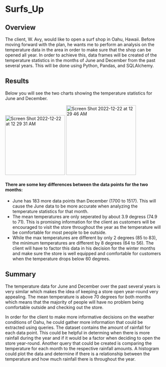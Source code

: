 # Surfs_Up

## Overview
The client, W. Avy, would like to open a surf shop in Oahu, Hawaii. Before moving forward with the plan, he wants me to perform an analysis on the temperature data in the area in order to make sure that the shop can be opened all year. In order to achieve this, data frames will be created of the temperature statistics in the months of June and December from the past several years. This will be done using Python, Pandas, and SQLAlchemy.

## Results
Below you will see the two charts showing the temperature statistics for June and December.

<img width="193" alt="Screen Shot 2022-12-22 at 12 29 31 AM" src="https://user-images.githubusercontent.com/43667985/209063992-09c11a83-5f45-41bc-bdda-c016f051032b.png"> <img width="225" alt="Screen Shot 2022-12-22 at 12 29 46 AM" src="https://user-images.githubusercontent.com/43667985/209063997-b137bbbf-24a3-46f8-aaaf-b335da38da4e.png">

#### There are some key differences between the data points for the two months:
- June has 183 more data points than December (1700 to 1517). This will cause the June data to be more accurate when analyzing the temperature statistics for that month.
- The mean temperatures are only seperated by about 3.9 degress (74.9 to 71). This is promising information for the client as customers will be encouraged to visit the store throughout the year as the temperature will be comfortable for most people to be outside.
- While the max temperatures are different by only 2 degrees (85 to 83), the minimum temperatures are different by 8 degrees (64 to 56). The client will have to factor this data in his decision for the winter months and make sure the store is well equipped and comfortable for customers when the temperature drops below 60 degrees.

## Summary
The temperature data for June and December over the past several years is very similar which makes the idea of keeping a store open year-round very appealing. The mean temperature is above 70 degrees for both months which means that the majority of people will have no problem being comfortable outside and checking out the store.

In order for the client to make more informative decisions on the weather conditions of Oahu, he could gather more information that could be extracted using queries. The dataset contains the amount of rainfall for each data point. This could be helpful in determing when there is more rainfall during the year and if it would be a factor when deciding to open the store year-round. Another query that could be created is comparing the temperature for each month to the respective rainfall amounts. A histogram could plot the data and determine if there is a relationship between the temperature and how much rainfall there is throughout the year.
